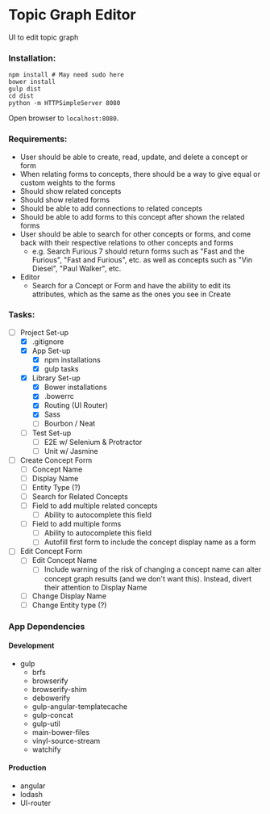 Topic Graph Editor
==================

UI to edit topic graph

### Installation:
```shell
npm install # May need sudo here
bower install
gulp dist
cd dist
python -m HTTPSimpleServer 8080
```

Open browser to `localhost:8080`.

### Requirements:

* User should be able to create, read, update, and delete a concept or form
* When relating forms to concepts, there should be a way to give equal or custom weights to the forms
* Should show related concepts
* Should show related forms
* Should be able to add connections to related concepts
* Should be able to add forms to this concept after shown the related forms
* User should be able to search for other concepts or forms, and come back with their respective relations to other concepts and forms
    * e.g. Search Furious 7 should return forms such as "Fast and the Furious", "Fast and Furious", etc. as well as concepts such as "Vin Diesel", "Paul Walker", etc.
* Editor
    * Search for a Concept or Form and have the ability to edit its attributes, which as the same as the ones you see in Create

### Tasks:
- [ ] Project Set-up
    - [x] .gitignore
    - [x] App Set-up
        - [x] npm installations
        - [x] gulp tasks
    - [x] Library Set-up
        - [x] Bower installations
        - [x] .bowerrc
        - [x] Routing (UI Router)
        - [x] Sass
        - [ ] Bourbon / Neat
    - [ ] Test Set-up
        - [ ] E2E w/ Selenium & Protractor
        - [ ] Unit w/ Jasmine
- [ ] Create Concept Form
    - [ ] Concept Name
    - [ ] Display Name
    - [ ] Entity Type (?)
    - [ ] Search for Related Concepts
    - [ ] Field to add multiple related concepts
        - [ ] Ability to autocomplete this field
    - [ ] Field to add multiple forms
        - [ ] Ability to autocomplete this field
        - [ ] Autofill first form to include the concept display name as a form
- [ ] Edit Concept Form
    - [ ] Edit Concept Name
        - [ ] Include warning of the risk of changing a concept name can alter concept graph results (and we don't want this). Instead, divert their attention to Display Name
    - [ ] Change Display Name
    - [ ] Change Entity type (?)

### App Dependencies
#### Development
* gulp
    * brfs
    * browserify
    * browserify-shim
    * debowerify
    * gulp-angular-templatecache
    * gulp-concat
    * gulp-util
    * main-bower-files
    * vinyl-source-stream
    * watchify

#### Production
* angular
* lodash
* UI-router
